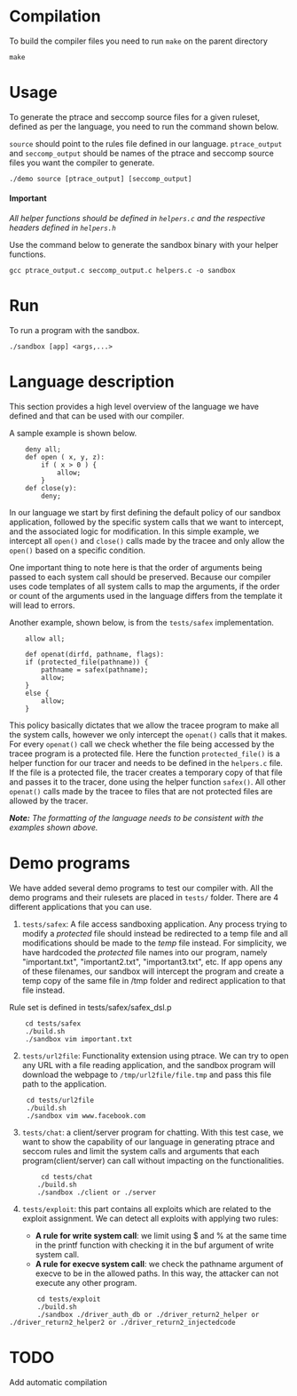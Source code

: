 # Compilation
To build the compiler files you need to run ```make``` on the parent directory

    make

# Usage

To generate the ptrace and seccomp source files for a given ruleset, defined as per the language,
you need to run the command shown below.

`source` should point to the rules file defined in our language.
`ptrace_output` and `seccomp_output` should be names of the 
ptrace and seccomp source files you want the compiler
to generate. 


    ./demo source [ptrace_output] [seccomp_output]


#### Important

*All helper functions should be defined in `helpers.c` and the respective
headers defined in `helpers.h`*

Use the command below to generate the sandbox binary with your helper functions.

    gcc ptrace_output.c seccomp_output.c helpers.c -o sandbox

# Run

To run a program with the sandbox.

    ./sandbox [app] <args,...>


# Language description

This section provides a high level overview of the language we have defined and that 
can be used with our compiler. 

A sample example is shown below. 
        
        deny all;
        def open ( x, y, z):
            if ( x > 0 ) {
                allow;
            }
        def close(y):
            deny;

In our language we start by first defining the default policy of our sandbox
application, followed by the specific system calls that we want to intercept,
and the associated logic for modification. In this simple example, we intercept
all `open()` and `close()` calls made by the tracee and only allow the `open()`
based on a specific condition.

One important thing to note here is that the order of arguments being passed to 
each system call should be preserved. Because our compiler uses code templates
of all system calls to map the arguments, if the order or count of the arguments
used in the language differs from the template it will lead to errors.


Another example, shown below, is from the `tests/safex` implementation. 

        allow all;

        def openat(dirfd, pathname, flags):
        if (protected_file(pathname)) {
            pathname = safex(pathname);
            allow;
        }
        else {
            allow;
        }

This policy basically dictates that we allow the tracee program to make all
the system calls, however we only intercept the `openat()` calls that it 
makes. For every `openat()` call we check whether the file being accessed by 
the tracee program is a protected file. Here the function `protected_file()` 
is a helper function for our tracer and needs to be defined in the `helpers.c` 
file. If the file is a protected file, the tracer creates a temporary copy
of that file and passes it to the tracer, done using the helper function 
`safex()`. 
All other `openat()` calls made by the tracee to files that are not protected
files are allowed by the tracer.

***Note:** The formatting of the language needs to be consistent with
the examples shown above.*

# Demo programs

We have added several demo programs to test our compiler with. All the demo
programs and their rulesets are placed in `tests/` folder. There are 4 different
applications that you can use.

1. `tests/safex`: A file access sandboxing application. 
Any process trying to modify a *protected* file 
should instead be redirected to a temp file
and all modifications should be made to the *temp* file instead. 
For simplicity, we have hardcoded the *protected* file names into our program, 
namely "important.txt", "important2.txt", "important3.txt", etc. If app opens
any of these filenames, our sandbox will intercept the program and create
a temp copy of the same file in /tmp folder and redirect application
to that file instead.

Rule set is defined in tests/safex/safex_dsl.p

        cd tests/safex
        ./build.sh      
        ./sandbox vim important.txt

2. `tests/url2file`: Functionality extension using ptrace. We can try to open
any URL with a file reading application, and the sandbox program will download
the webpage to `/tmp/url2file/file.tmp` and pass this file path to the application.

        cd tests/url2file
        ./build.sh
        ./sandbox vim www.facebook.com


3.	`tests/chat`: a client/server program for chatting. With this test case, we want to
show the capability of our language in generating ptrace and seccom rules and limit 
the system calls and arguments that each program(client/server) can call without 
impacting on the functionalities.  
```
        cd tests/chat
       ./build.sh
       ./sandbox ./client or ./server
```
4.	`tests/exploit`: this part contains all exploits which are related to the exploit assignment.
We can detect all exploits with applying two rules:

    -	**A rule for write system call**: we limit using $ and % at the same time in the printf function with
    checking it in the buf argument of write system call. 
    -	**A rule for execve system call**: we check the pathname argument of execve to be in the allowed paths.
    In this way, the attacker can not execute any other program. 
```
       cd tests/exploit
       ./build.sh
       ./sandbox ./driver_auth_db or ./driver_return2_helper or ./driver_return2_helper2 or ./driver_return2_injectedcode
```


# TODO
Add automatic compilation
